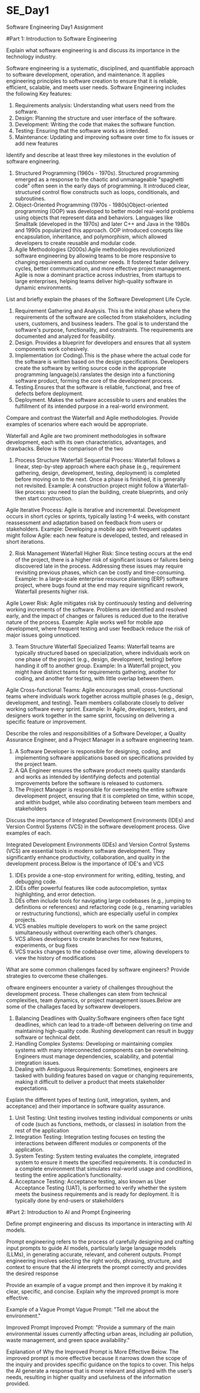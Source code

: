 # SE_Day1
Software Engineering Day1 Assignment

#Part 1: Introduction to Software Engineering

Explain what software engineering is and discuss its importance in the technology industry.

Software engineering is a systematic, disciplined, and quantifiable approach to software development, operation, and maintenance. It applies engineering principles to software creation to ensure that it is reliable, efficient, scalable, and meets user needs. Software Engineering includes the following Key features:
1. Requirements analysis: Understanding what users need from the software.
2. Design: Planning the structure and user interface of the software.
3. Development: Writing the code that makes the software function.
4. Testing: Ensuring that the software works as intended.
5. Maintenance: Updating and improving software over time to fix issues or add new features


Identify and describe at least three key milestones in the evolution of software engineering.

1. Structured Programming (1960s - 1970s). Structured programming emerged as a response to the chaotic and unmanageable "spaghetti code" often seen in the early days of programming. It introduced clear, structured control flow constructs such as loops, conditionals, and subroutines.
2. Object-Oriented Programming (1970s - 1980s)Object-oriented programming (OOP) was developed to better model real-world problems using objects that represent data and behaviors. Languages like Smalltalk (developed in the 1970s) and later C++ and Java in the 1980s and 1990s popularized this approach. OOP introduced concepts like encapsulation, inheritance, and polymorphism, which allowed developers to create reusable and modular code.
3. Agile Methodologies (2000s).Agile methodologies revolutionized software engineering by allowing teams to be more responsive to changing requirements and customer needs. It fostered faster delivery cycles, better communication, and more effective project management. Agile is now a dominant practice across industries, from startups to large enterprises, helping teams deliver high-quality software in dynamic environments.


List and briefly explain the phases of the Software Development Life Cycle.

1. Requirement Gathering and Analysis. This is the initial phase where the requirements of the software are collected from stakeholders, including users, customers, and business leaders. The goal is to understand the software's purpose, functionality, and constraints. The requirements are documented and analyzed for feasibility.
2. Design. Provides a blueprint for developers and ensures that all system components work cohesively.
3. Implementation (or Coding).This is the phase where the actual code for the software is written based on the design specifications. Developers create the software by writing source code in the appropriate programming language(s).ranslates the design into a functioning software product, forming the core of the development process.
4. Testing.Ensures that the software is reliable, functional, and free of defects before deployment.
5. Deployment. Makes the software accessible to users and enables the fulfillment of its intended purpose in a real-world environment.


Compare and contrast the Waterfall and Agile methodologies. Provide examples of scenarios where each would be appropriate.

Waterfall and Agile are two prominent methodologies in software development, each with its own characteristics, advantages, and drawbacks. Below is the comparison of the two
1. Process Structure
Waterfall
Sequential Process: Waterfall follows a linear, step-by-step approach where each phase (e.g., requirement gathering, design, development, testing, deployment) is completed before moving on to the next. Once a phase is finished, it is generally not revisited.
Example: A construction project might follow a Waterfall-like process: you need to plan the building, create blueprints, and only then start construction.

Agile
Iterative Process: Agile is iterative and incremental. Development occurs in short cycles or sprints, typically lasting 1-4 weeks, with constant reassessment and adaptation based on feedback from users or stakeholders.
Example: Developing a mobile app with frequent updates might follow Agile: each new feature is developed, tested, and released in short iterations.

2. Risk Management
Waterfall
Higher Risk: Since testing occurs at the end of the project, there is a higher risk of significant issues or failures being discovered late in the process. Addressing these issues may require revisiting previous phases, which can be costly and time-consuming.
Example: In a large-scale enterprise resource planning (ERP) software project, where bugs found at the end may require significant rework, Waterfall presents higher risk.

Agile
Lower Risk: Agile mitigates risk by continuously testing and delivering working increments of the software. Problems are identified and resolved early, and the impact of changes or failures is reduced due to the iterative nature of the process.
Example: Agile works well for mobile app development, where frequent testing and user feedback reduce the risk of major issues going unnoticed.

3. Team Structure
Waterfall
Specialized Teams: Waterfall teams are typically structured based on specialization, where individuals work on one phase of the project (e.g., design, development, testing) before handing it off to another group.
Example: In a Waterfall project, you might have distinct teams for requirements gathering, another for coding, and another for testing, with little overlap between them.

Agile
Cross-functional Teams: Agile encourages small, cross-functional teams where individuals work together across multiple phases (e.g., design, development, and testing). Team members collaborate closely to deliver working software every sprint.
Example: In Agile, developers, testers, and designers work together in the same sprint, focusing on delivering a specific feature or improvement.

Describe the roles and responsibilities of a Software Developer, a Quality Assurance Engineer, and a Project Manager in a software engineering team.

1. A Software Developer is responsible for designing, coding, and implementing software applications based on specifications provided by the project team.
2. A QA Engineer ensures the software product meets quality standards and works as intended by identifying defects and potential improvements before the software is released to customers.
3. The Project Manager is responsible for overseeing the entire software development project, ensuring that it is completed on time, within scope, and within budget, while also coordinating between team members and stakeholders

Discuss the importance of Integrated Development Environments (IDEs) and Version Control Systems (VCS) in the software development process. Give examples of each.

Integrated Development Environments (IDEs) and Version Control Systems (VCS) are essential tools in modern software development. They significantly enhance productivity, collaboration, and quality in the development process.Below is the importance of IDE's and VCS
1. IDEs provide a one-stop environment for writing, editing, testing, and debugging code.
2. IDEs offer powerful features like code autocompletion, syntax highlighting, and error detection.
3. DEs often include tools for navigating large codebases (e.g., jumping to definitions or references) and refactoring code (e.g., renaming variables or restructuring functions), which are especially useful in complex projects.
4. VCS enables multiple developers to work on the same project simultaneously without overwriting each other’s changes.
5. VCS allows developers to create branches for new features, experiments, or bug fixes
6. VCS tracks changes to the codebase over time, allowing developers to view the history of modifications



What are some common challenges faced by software engineers? Provide strategies to overcome these challenges.

oftware engineers encounter a variety of challenges throughout the development process. These challenges can stem from technical complexities, team dynamics, or project management issues.Below are some of the challages faced by softwarew developers.
1. Balancing Deadlines with Quality:Software engineers often face tight deadlines, which can lead to a trade-off between delivering on time and maintaining high-quality code. Rushing development can result in buggy software or technical debt.
2. Handling Complex Systems: Developing or maintaining complex systems with many interconnected components can be overwhelming. Engineers must manage dependencies, scalability, and potential integration issues.
3. Dealing with Ambiguous Requirements: Sometimes, engineers are tasked with building features based on vague or changing requirements, making it difficult to deliver a product that meets stakeholder expectations.


Explain the different types of testing (unit, integration, system, and acceptance) and their importance in software quality assurance.

1.  Unit Testing: Unit testing involves testing individual components or units of code (such as functions, methods, or classes) in isolation from the rest of the application
2. Integration Testing: Integration testing focuses on testing the interactions between different modules or components of the application.
3. System Testing: System testing evaluates the complete, integrated system to ensure it meets the specified requirements. It is conducted in a complete environment that simulates real-world usage and conditions, testing the entire application’s functionality.
4. Acceptance Testing: Acceptance testing, also known as User Acceptance Testing (UAT), is performed to verify whether the system meets the business requirements and is ready for deployment. It is typically done by end-users or stakeholders 


#Part 2: Introduction to AI and Prompt Engineering


Define prompt engineering and discuss its importance in interacting with AI models.

Prompt engineering refers to the process of carefully designing and crafting input prompts to guide AI models, particularly large language models (LLMs), in generating accurate, relevant, and coherent outputs. Prompt engineering involves selecting the right words, phrasing, structure, and context to ensure that the AI interprets the prompt correctly and provides the desired response


Provide an example of a vague prompt and then improve it by making it clear, specific, and concise. Explain why the improved prompt is more effective.

Example of a Vague Prompt
Vague Prompt: "Tell me about the environment."

Improved Prompt
Improved Prompt: "Provide a summary of the main environmental issues currently affecting urban areas, including air pollution, waste management, and green space availability."

Explanation of Why the Improved Prompt is More Effective Below.
The improved prompt is more effective because it narrows down the scope of the inquiry and provides specific guidance on the topics to cover. This helps the AI generate a response that is more relevant and aligned with the user’s needs, resulting in higher quality and usefulness of the information provided.

